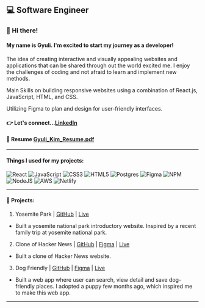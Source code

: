 ## :computer: Software Engineer

### :wave: Hi there!

#### My name is Gyuli. I'm excited to start my journey as a developer!

The idea of creating interactive and visually appealing websites and applications that can be shared through out the world excited me. I enjoy the challenges of coding and not afraid to learn and implement new methods.

Main Skills on building responsive websites using a combination of React.js, JavaScript, HTML, and CSS.

Utilizing Figma to plan and design for user-friendly interfaces.

#### :point_right: Let's connect...[LinkedIn](https://www.linkedin.com/in/gyulikimwork/)

#### :file_folder: Resume [Gyuli_Kim_Resume.pdf](https://github.com/gyuli-zoeykim/gyuli-zoeykim/files/12480340/Gyuli_Kim_Resume.pdf)


---

#### Things I used for my projects:

![React](https://img.shields.io/badge/react-%2320232a.svg?style=for-the-badge&logo=react&logoColor=%2361DAFB)
![JavaScript](https://img.shields.io/badge/javascript-%23323330.svg?style=for-the-badge&logo=javascript&logoColor=%23F7DF1E)
![CSS3](https://img.shields.io/badge/css3-%231572B6.svg?style=for-the-badge&logo=css3&logoColor=white)
![HTML5](https://img.shields.io/badge/html5-%23E34F26.svg?style=for-the-badge&logo=html5&logoColor=white)
![Postgres](https://img.shields.io/badge/postgres-%23316192.svg?style=for-the-badge&logo=postgresql&logoColor=white)
![Figma](https://img.shields.io/badge/figma-%23F24E1E.svg?style=for-the-badge&logo=figma&logoColor=white)
![NPM](https://img.shields.io/badge/NPM-%23CB3837.svg?style=for-the-badge&logo=npm&logoColor=white)
![NodeJS](https://img.shields.io/badge/node.js-6DA55F?style=for-the-badge&logo=node.js&logoColor=white)
![AWS](https://img.shields.io/badge/AWS-%23FF9900.svg?style=for-the-badge&logo=amazon-aws&logoColor=white)
![Netlify](https://img.shields.io/badge/netlify-%23000000.svg?style=for-the-badge&logo=netlify&logoColor=#00C7B7)

---

#### :pushpin: Projects:

1. Yosemite Park | [GitHub](https://github.com/gyuli-zoeykim/yosemite-park) | [Live](https://gyulizoeykim.com/)

 * Built a yosemite national park introductory website. Inspired by a recent family trip at yosemite national park.

2. Clone of Hacker News | [GitHub](https://github.com/gyuli-zoeykim/clone-hackernews) | [Figma](https://www.figma.com/file/XARrsdqScnFAbIy6mqT3gf/Gyuli-Kim---clone-HackerNews?type=design&node-id=10672-3&mode=design&t=n0hevOL8O03GnXu5-0) | [Live](https://gyulizoeykimwork.com/)

* Built a clone of Hacker News website.

3. Dog Friendly | [GitHub](https://github.com/gyuli-zoeykim/dog-friendly) | [Figma](https://www.figma.com/file/1AjhvXajgU3jWRjsQQBw9C/Gyuli-Kim---Final-Project?type=design&node-id=1%3A3&mode=design&t=K18sViL8k7hP4OWh-1) | [Live](https://dog-friendly.gkim.dev/)

* Built a web app where user can search, view detail and save dog-friendly places. I adopted a puppy few months ago, which inspired me to make this web app.

---

